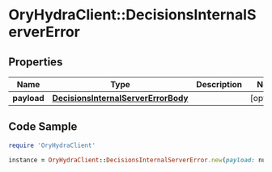 # OryHydraClient::DecisionsInternalServerError

## Properties

Name | Type | Description | Notes
------------ | ------------- | ------------- | -------------
**payload** | [**DecisionsInternalServerErrorBody**](DecisionsInternalServerErrorBody.md) |  | [optional] 

## Code Sample

```ruby
require 'OryHydraClient'

instance = OryHydraClient::DecisionsInternalServerError.new(payload: null)
```


